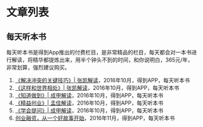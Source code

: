 文章列表
================

每天听本书
----------------

每天听本书是得到App推出的付费栏目，是非常精品的栏目，每天都会对一本书进行解读，将精华都提炼出来，用半个钟头不到的时间，和你说明白，365元/年，非常划算，强烈建议购买。

1. [《解决冲突的关键技巧》| 张凯解读](changing-the-conversation-the-17.md)，2016年10月，得到APP，每天听本书
2. [《这样和世界相处》| 张凯解读](a-challenge-to-manking.md)，2016年10月，得到APP，每天听本书
3. [《知道做到》| 成甲解读](know-can-do.md)，2016年10月，得到APP，每天听本书
4. [《精益创业》| 孟佳解读](the-lean-startup.md)，2016年10月，得到APP，每天听本书
5. [《学会提问》| 成甲解读](asking-the-right-question.md)，2016年10月，得到APP，每天听本书
6. [创业融资，从一个好故事开始](the-six-secrets-of-raising-capital-an-insider-s-guide-for-entrepreneurs)，2016年11月，得到APP，每天听本书